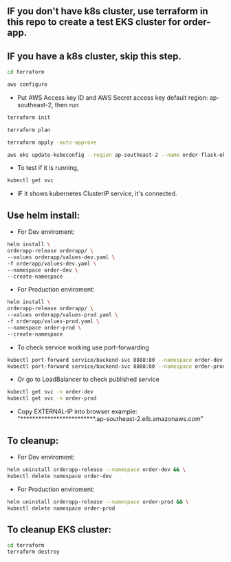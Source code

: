 ## IF you don't have k8s cluster, use terraform in this repo to create a test EKS cluster for order-app.

## IF you have a k8s cluster, skip this step.
```bash
cd terraform

aws configure
```
- Put AWS Access key ID and AWS Secret access key default region: ap-southeast-2, then run
```bash
terraform init

terraform plan

terraform apply -auto-approve

aws eks update-kubeconfig --region ap-southeast-2 --name order-flask-eks
```
- To test if it is running, 
```bash
kubectl get svc
```        
- IF it shows kubernetes ClusterIP service, it's connected.

## Use helm install:

- For Dev enviroment:
```bash       
helm install \
orderapp-release orderapp/ \
--values orderapp/values-dev.yaml \
-f orderapp/values-dev.yaml \
--namespace order-dev \
--create-namespace
```
- For Production enviroment:
```bash
helm install \
orderapp-release orderapp/ \
--values orderapp/values-prod.yaml \
-f orderapp/values-prod.yaml \
--namespace order-prod \
--create-namespace
```

- To check service working use port-forwarding
```bash
kubectl port-forward service/backend-svc 8888:80 --namespace order-dev
kubectl port-forward service/backend-svc 8888:80 --namespace order-prod
```
- Or go to LoadBalancer to check published service
```bash
kubectl get svc -n order-dev
kubectl get svc -n order-prod
```
- Copy EXTERNAL-IP into browser example:
"*************************.ap-southeast-2.elb.amazonaws.com"


## To cleanup:
- For Dev enviroment:
```bash
helm uninstall orderapp-release --namespace order-dev && \
kubectl delete namespace order-dev
```
- For Production enviroment:
```bash        
helm uninstall orderapp-release --namespace order-prod && \
kubectl delete namespace order-prod
```
## To cleanup EKS cluster:
```bash 
cd terraform
terraform destroy
```
